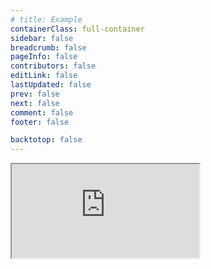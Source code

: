 ```yaml
---
# title: Example
containerClass: full-container
sidebar: false
breadcrumb: false
pageInfo: false
contributors: false
editLink: false
lastUpdated: false
prev: false
next: false
comment: false
footer: false

backtotop: false
---
```


<!-- <iframe src="http://127.0.0.1:8081"></iframe> -->
<iframe src="https://gaopengbin.github.io/EPSGIS-DEV-EXAMPLE"></iframe>
